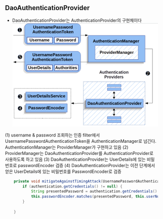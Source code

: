 ## DaoAuthenticationProvider

- DaoAuthenticationProvider는 AuthenticationProvider의 구현체이다
  ![](img/DaoAuthenticationProvider.png)

(1) username & password 조회하는 인증 filter에서 UsernamePasswordAuthenticationToken을
AuthenticationManager로 넘긴다. AuthenticationManager는 ProviderManager가 구현하고 있음
(2) ProviderManager는 DaoAuthenticationProvider를 AuthenticationProvider로 사용하도록 하고 있음
(3) DaoAuthenticationProvider는 UserDetails에 있는 비밀번호로 passwordEncoder 검증
(4) DaoAuthenticationProvider는 이전 단계에서 얻은 UserDetails에 있는 비밀번호를 PasswordEncoder로 검증

```java
    private void mitigateAgainstTimingAttack(UsernamePasswordAuthenticationToken authentication) {
        if (authentication.getCredentials() != null) {
            String presentedPassword = authentication.getCredentials().toString();
            this.passwordEncoder.matches(presentedPassword, this.userNotFoundEncodedPassword);
        }

    }
```
